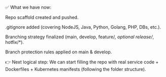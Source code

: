 ✅ What we have now:

Repo scaffold created and pushed.

.gitignore added (covering NodeJS, Java, Python, Golang, PHP, DBs, etc.).

Branching strategy finalized (main, develop, feature/*, optional release/*, hotfix/*).

Branch protection rules applied on main & develop.

👉 Next logical step:
We can start filling the repo with real service code + Dockerfiles + Kubernetes manifests (following the folder structure).